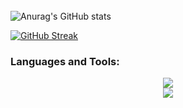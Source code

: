 <h1 align="center">
  <img src="https://readme-typing-svg.demolab.com?font=Righteous&size=35&duration=4000&pause=100&center=true&vCenter=true&width=500&height=70&lines=Hi+there!%F0%9F%91%8B;I'm+Tín" alt=""/>
</h1>
<br>

![Anurag's GitHub stats](https://github-readme-stats.vercel.app/api?username=ntritin62&show_icons=true&theme=tokyonight)

[![GitHub Streak](https://streak-stats.demolab.com/?user=ntritin62&theme=highcontrast)](https://git.io/streak-stats)

<h3 align="left">Languages and Tools:</h3>
<div align="center">
    <img src="https://skillicons.dev/icons?i=react,vue,tailwind,express,nodejs,aws,mongodb,mysql,githubactions" />
    <br>
    <img src="https://skillicons.dev/icons?i=html,css,javascript,firebase,c,vscode,figma,github" /><br>
  
</div>
